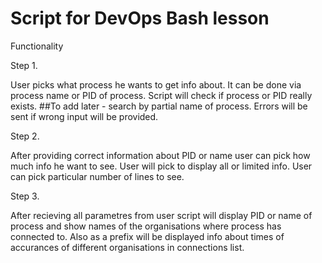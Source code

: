 # Script for DevOps Bash lesson

Functionality

Step 1.

User picks what process he wants to get info about. It can be done via process name or PID of process.
Script will check if process or PID really exists. ##To add later - search by partial name of process.
Errors will be sent if wrong input will be provided.

Step 2.

After providing correct information about PID or name user can pick how much info he want to see.
User will pick to display all or limited info.
User can pick particular number of lines to see.

Step 3.

After recieving all parametres from user script will display PID or name of process and show names of the organisations where process has connected to. Also as a prefix will be displayed info about times of accurances of different organisations in connections list.
